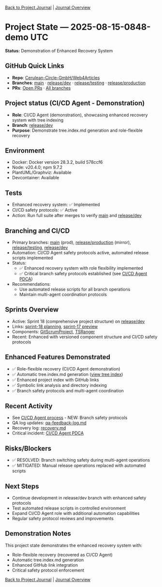 [Back to Project Journal](../) | [Journal Overview](../../project.journal.overview.md)

# Project State — 2025-08-15-0848-demo UTC

**Status:** Demonstration of Enhanced Recovery System

## GitHub Quick Links
- **Repo**: [Cerulean-Circle-GmbH/Web4Articles](https://github.com/Cerulean-Circle-GmbH/Web4Articles)
- **Branches**: [main](https://github.com/Cerulean-Circle-GmbH/Web4Articles/tree/main) · [release/dev](https://github.com/Cerulean-Circle-GmbH/Web4Articles/tree/release/dev) · [release/testing](https://github.com/Cerulean-Circle-GmbH/Web4Articles/tree/release/testing) · [release/production](https://github.com/Cerulean-Circle-GmbH/Web4Articles/tree/release/production)
- **PRs**: [Open PRs](https://github.com/Cerulean-Circle-GmbH/Web4Articles/pulls) · [All branches](https://github.com/Cerulean-Circle-GmbH/Web4Articles/branches)

## Project status (CI/CD Agent - Demonstration)
- **Role**: CI/CD Agent (demonstration), showcasing enhanced recovery system with tree indexing
- **Branch**: [release/dev](https://github.com/Cerulean-Circle-GmbH/Web4Articles/tree/release/dev)
- **Purpose**: Demonstrate tree.index.md generation and role-flexible recovery

## Environment
- Docker: Docker version 28.3.2, build 578ccf6
- Node: v20.4.0; npm 9.7.2
- PlantUML/Graphviz: Available
- Devcontainer: Available

## Tests
- Enhanced recovery system: ✅ Implemented
- CI/CD safety protocols: ✅ Active
- Action: Run full suite after merges to verify [main](https://github.com/Cerulean-Circle-GmbH/Web4Articles/tree/main) and [release/dev](https://github.com/Cerulean-Circle-GmbH/Web4Articles/tree/release/dev)

## Branching and CI/CD
- Primary branches: [main](https://github.com/Cerulean-Circle-GmbH/Web4Articles/tree/main) (prod), [release/production](https://github.com/Cerulean-Circle-GmbH/Web4Articles/tree/release/production) (mirror), [release/testing](https://github.com/Cerulean-Circle-GmbH/Web4Articles/tree/release/testing), [release/dev](https://github.com/Cerulean-Circle-GmbH/Web4Articles/tree/release/dev)
- Automation: CI/CD Agent safety protocols active, automated release scripts implemented
- Status:
  - ✅ Enhanced recovery system with role flexibility implemented
  - ✅ Critical branch safety protocols established (see [CI/CD Agent PDCA](../../../roles/CICDAgent/PDCA/2025-08-15-UTC-0824.md))
- Recommendations:
  - Use automated release scripts for all branch operations
  - Maintain multi-agent coordination protocols

## Sprints Overview
- Active: Sprint 18 (comprehensive project structure) on [release/dev](https://github.com/Cerulean-Circle-GmbH/Web4Articles/tree/release/dev)
- Links: [sprint-18 planning](../../sprints/sprint-18/planning.md), [sprint-17 preview](../../sprints/sprint-17/planning-preview.md)
- Components: [GitScrumProject](../../Documentation/GitScrumProject/), [TSRanger](../../components/TSRanger/)
- Recent: Enhanced with versioned component structure and CI/CD safety protocols

## Enhanced Features Demonstrated
- ✅ Role-flexible recovery (CI/CD Agent demonstration)
- ✅ Automatic tree.index.md generation ([view tree index](./tree.index.md))
- ✅ Enhanced project index with GitHub links
- ✅ Symbolic link analysis and directory indexing
- ✅ Branch safety protocols and multi-agent coordination

## Recent Activity
- See [CI/CD Agent process](../../roles/CICDAgent/process.md) - NEW: Branch safety protocols
- QA log updates: [qa-feedback-log.md](../../qa-feedback-log.md)
- Recovery log: [recovery.md](../../recovery.md)
- Critical incident: [CI/CD Agent PDCA](../../roles/CICDAgent/PDCA/2025-08-15-UTC-0824.md)

## Risks/Blockers
- ✅ RESOLVED: Branch switching safety during multi-agent operations
- ✅ MITIGATED: Manual release operations replaced with automated scripts

## Next Steps
- Continue development in release/dev branch with enhanced safety protocols
- Test automated release scripts in controlled environment
- Expand CI/CD Agent role with additional automation capabilities
- Regular safety protocol reviews and improvements

## Demonstration Notes
This project state demonstrates the enhanced recovery system with:
- Role-flexible recovery (recovered as CI/CD Agent)
- Automatic tree.index.md generation
- Enhanced GitHub link integration
- Critical safety protocol enforcement

[Back to Project Journal](../) | [Journal Overview](../../project.journal.overview.md)
